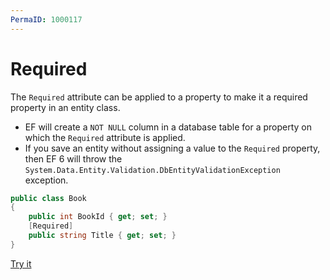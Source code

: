 ```yaml
---
PermaID: 1000117
---
```


# Required

The `Required` attribute can be applied to a property to make it a required property in an entity class. 

 - EF will create a `NOT NULL` column in a database table for a property on which the `Required` attribute is applied. 
 - If you save an entity without assigning a value to the `Required` property, then EF 6 will throw the `System.Data.Entity.Validation.DbEntityValidationException` exception.

```csharp
public class Book
{
    public int BookId { get; set; }
    [Required]
    public string Title { get; set; }
}
```

[Try it](https://dotnetfiddle.net/zn9grE)